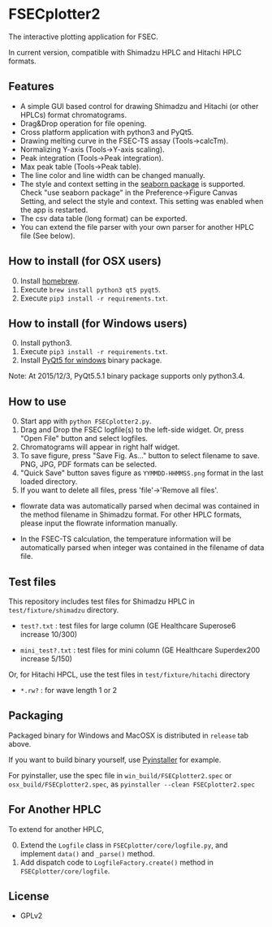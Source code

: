FSECplotter2
=============
The interactive plotting application for FSEC.

In current version, compatible with Shimadzu HPLC and Hitachi HPLC formats.

Features
--------------
+ A simple GUI based control for drawing Shimadzu and Hitachi (or other HPLCs) format chromatograms.
+ Drag&Drop operation for file opening.
+ Cross platform application with python3 and PyQt5.
+ Drawing melting curve in the FSEC-TS assay (Tools->calcTm).
+ Normalizing Y-axis (Tools->Y-axis scaling).
+ Peak integration (Tools->Peak integration).
+ Max peak table (Tools->Peak table).
+ The line color and line width can be changed manually.
+ The style and context setting in the [seaborn package](https://stanford.edu/~mwaskom/software/seaborn/index.html) is supported.
Check "use seaborn package" in the Preference->Figure Canvas Setting, and select the style and context.
This setting was enabled when the app is restarted.
+ The csv data table (long format) can be exported.
+ You can extend the file parser with your own parser for another HPLC file (See below).

How to install (for OSX users)
----------------
0. Install [homebrew](http://brew.sh/).
1. Execute `brew install python3 qt5 pyqt5`.
2. Execute `pip3 install -r requirements.txt`.

How to install (for Windows users)
----------------
0. Install python3.
1. Execute `pip3 install -r requirements.txt`.
2. Install [PyQt5 for windows](https://riverbankcomputing.com/software/pyqt/download5) binary package.

Note: At 2015/12/3, PyQt5.5.1 binary package supports only python3.4.


How to use
-----------
0. Start app with `python FSECplotter2.py`.
1. Drag and Drop the FSEC logfile(s) to the left-side widget. 
Or, press "Open File" button and select logfiles.
2. Chromatograms will appear in right half widget.
3. To save figure, press "Save Fig. As..." button to select filename to save. 
PNG, JPG, PDF formats can be selected.
4. "Quick Save" button saves figure as `YYMMDD-HHMMSS.png` format in the last loaded directory.
5. If you want to delete all files, press 'file'->'Remove all files'.

+ flowrate data was automatically parsed when decimal was contained in the method filename in Shimadzu format. For other HPLC formats, please input the flowrate information manually.

+ In the FSEC-TS calculation, the temperature information will be automatically parsed when integer was contained in the filename of data file.


Test files
------------
This repository includes test files for Shimadzu HPLC in `test/fixture/shimadzu` directory.

+   `test?.txt` :
    test files for large column (GE Healthcare Superose6 increase 10/300)

+   `mini_test?.txt` :
    test files for mini column (GE Healthcare Superdex200 increase 5/150)

Or, for Hitachi HPCL, use the test files in `test/fixture/hitachi` directory

+   `*.rw?` :
    for wave length 1 or 2

Packaging
-----------
Packaged binary for Windows and MacOSX is distributed in `release` tab above.

If you want to build binary yourself, use [Pyinstaller](http://www.pyinstaller.org/) for example.

For pyinstaller, use the spec file in `win_build/FSECplotter2.spec` or `osx_build/FSECplotter2.spec`, 
as `pyinstaller --clean FSECplotter2.spec`


For Another HPLC
------------------
To extend for another HPLC,

0. Extend the `Logfile` class in `FSECplotter/core/logfile.py`, and implement `data()` and `_parse()` method.
1. Add dispatch code to `LogfileFactory.create()` method in `FSECplotter/core/logfile`.

License
--------
+ GPLv2
